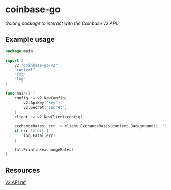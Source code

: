 # coinbase-go

_Golang package to interact with the Coinbase v2 API._

## Example usage

```go
package main

import (
	v2 "coinbase-go/v2"
	"context"
	"fmt"
	"log"
)

func main() {
	config := v2.NewConfig(
		v2.ApiKey("key"),
		v2.Secret("secret"),
	)
	client := v2.NewClient(config)

	exchangeRates, err := client.ExchangeRates(context.Background(), "BTC")
	if err != nil {
		log.Fatal(err)
	}

	fmt.Println(exchangeRates)
}
```
## Resources

[v2 API ref](https://developers.coinbase.com/api/v2#introduction)